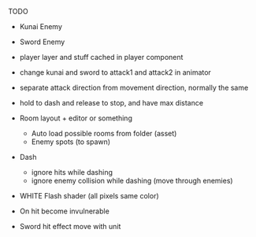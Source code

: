 TODO

* Kunai Enemy
* Sword Enemy

* player layer and stuff cached in player component

* change kunai and sword to attack1 and attack2 in animator

* separate attack direction from movement direction, normally the same

* hold to dash and release to stop, and have max distance

* Room layout + editor or something
  - Auto load possible rooms from folder (asset)
  - Enemy spots (to spawn)

* Dash
  - ignore hits while dashing
  - ignore enemy collision while dashing (move through enemies)

* WHITE Flash shader (all pixels same color)

* On hit become invulnerable

* Sword hit effect move with unit